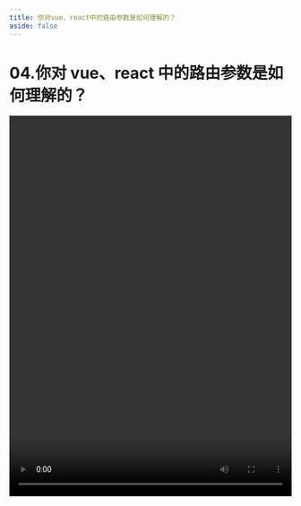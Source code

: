 ```yaml
---
title: 你对vue、react中的路由参数是如何理解的？
aside: false
---
```


# 04.你对 vue、react 中的路由参数是如何理解的？

<video autoplay src="http://qn.chinavanes.com/interview/project-interview/04.你对vue、react中的路由参数是如何理解的？.mp4" controls controlsList="nodownload" width="100%" height="680"/>
